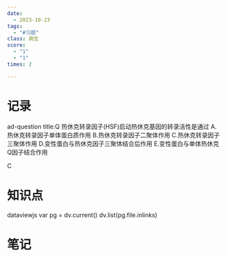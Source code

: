 ```yaml
---
date:
  - 2023-10-23
tags:
  - "#习题"
class: 病生
score:
  - "1"
  - "1"
times: 2

---
```



记录
==
ad-question
title:Q
热休克转录因子(HSF)启动热休克基因的转录活性是通过
A.热休克转录因子单体蛋白质作用
B.热休克转录因子二聚体作用
C.热休克转录因子三聚体作用
D.变性蛋白与热休克因子三聚体结合后作用
E.变性蛋白与单体热休克Q因子结合作用



C


知识点
==
dataviewjs
var pg = dv.current()
dv.list(pg.file.inlinks)


笔记
==